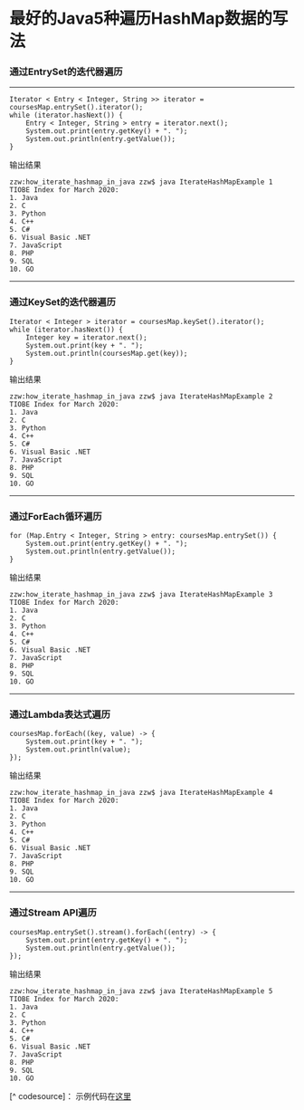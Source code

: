 最好的Java5种遍历HashMap数据的写法
====

### 通过EntrySet的迭代器遍历

***

```
Iterator < Entry < Integer, String >> iterator = coursesMap.entrySet().iterator();
while (iterator.hasNext()) {
    Entry < Integer, String > entry = iterator.next();
    System.out.print(entry.getKey() + ". ");
    System.out.println(entry.getValue());
}
```

输出结果

```
zzw:how_iterate_hashmap_in_java zzw$ java IterateHashMapExample 1
TIOBE Index for March 2020:
1. Java
2. C
3. Python
4. C++
5. C#
6. Visual Basic .NET
7. JavaScript
8. PHP
9. SQL
10. GO
```

***

### 通过KeySet的迭代器遍历

```
Iterator < Integer > iterator = coursesMap.keySet().iterator();
while (iterator.hasNext()) {
    Integer key = iterator.next();
    System.out.print(key + ". ");
    System.out.println(coursesMap.get(key));
}
```

输出结果

```
zzw:how_iterate_hashmap_in_java zzw$ java IterateHashMapExample 2
TIOBE Index for March 2020:
1. Java
2. C
3. Python
4. C++
5. C#
6. Visual Basic .NET
7. JavaScript
8. PHP
9. SQL
10. GO
```

***

### 通过ForEach循环遍历

```
for (Map.Entry < Integer, String > entry: coursesMap.entrySet()) {
    System.out.print(entry.getKey() + ". ");
    System.out.println(entry.getValue());
}
```

输出结果

```
zzw:how_iterate_hashmap_in_java zzw$ java IterateHashMapExample 3
TIOBE Index for March 2020:
1. Java
2. C
3. Python
4. C++
5. C#
6. Visual Basic .NET
7. JavaScript
8. PHP
9. SQL
10. GO
```

***

### 通过Lambda表达式遍历

```
coursesMap.forEach((key, value) -> {
    System.out.print(key + ". ");
    System.out.println(value);
});
```

输出结果

```
zzw:how_iterate_hashmap_in_java zzw$ java IterateHashMapExample 4
TIOBE Index for March 2020:
1. Java
2. C
3. Python
4. C++
5. C#
6. Visual Basic .NET
7. JavaScript
8. PHP
9. SQL
10. GO
```

***

### 通过Stream API遍历

```
coursesMap.entrySet().stream().forEach((entry) -> {
    System.out.print(entry.getKey() + ". ");
    System.out.println(entry.getValue());
});
```

输出结果

```
zzw:how_iterate_hashmap_in_java zzw$ java IterateHashMapExample 5
TIOBE Index for March 2020:
1. Java
2. C
3. Python
4. C++
5. C#
6. Visual Basic .NET
7. JavaScript
8. PHP
9. SQL
10. GO
```

[^ codesource]： 示例代码在[这里](https://github.com/davidzou/WonderingWall/tree/master/challenge/how_iterate_hashmap_in_java)
